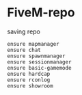 # FiveM-repo
saving repo
```
ensure mapmanager
ensure chat
ensure spawnmanager
ensure sessionmanager
ensure basic-gamemode
ensure hardcap
ensure rconlog
ensure showroom
```
